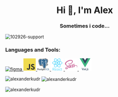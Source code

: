 <h1 align="center">Hi 👋, I'm Alex</h1>
<h3 align="center">Sometimes i code...</h3>



![102926-support](https://user-images.githubusercontent.com/103133406/189713317-c3b50d2f-5c48-48b9-b3f7-e28e5b6eafe5.gif)



<p align="left">
</p>

<h3 align="left">Languages and Tools:</h3>
<p align="left"> <a href="https://www.figma.com/" target="_blank" rel="noreferrer"> <img src="https://www.vectorlogo.zone/logos/figma/figma-icon.svg" alt="figma" width="40" height="40"/> </a> <a href="https://developer.mozilla.org/en-US/docs/Web/JavaScript" target="_blank" rel="noreferrer"> <img src="https://raw.githubusercontent.com/devicons/devicon/master/icons/javascript/javascript-original.svg" alt="javascript" width="40" height="40"/> </a> <a href="https://www.postgresql.org" target="_blank" rel="noreferrer"> <img src="https://raw.githubusercontent.com/devicons/devicon/master/icons/postgresql/postgresql-original-wordmark.svg" alt="postgresql" width="40" height="40"/> </a> <a href="https://reactjs.org/" target="_blank" rel="noreferrer"> <img src="https://raw.githubusercontent.com/devicons/devicon/master/icons/react/react-original-wordmark.svg" alt="react" width="40" height="40"/> </a> <a href="https://sass-lang.com" target="_blank" rel="noreferrer"> <img src="https://raw.githubusercontent.com/devicons/devicon/master/icons/sass/sass-original.svg" alt="sass" width="40" height="40"/> </a> <a href="https://vuejs.org/" target="_blank" rel="noreferrer"> <img src="https://raw.githubusercontent.com/devicons/devicon/master/icons/vuejs/vuejs-original-wordmark.svg" alt="vuejs" width="40" height="40"/> </a> </p>

<p><img align="left" src="https://github-readme-stats.vercel.app/api/top-langs?username=alexanderkudr&show_icons=true&locale=en&layout=compact" alt="alexanderkudr" /></p>

<p>&nbsp;<img align="center" src="https://github-readme-stats.vercel.app/api?username=alexanderkudr&show_icons=true&locale=en" alt="alexanderkudr" /></p>

<p><img align="center" src="https://github-readme-streak-stats.herokuapp.com/?user=alexanderkudr&" alt="alexanderkudr" /></p>
